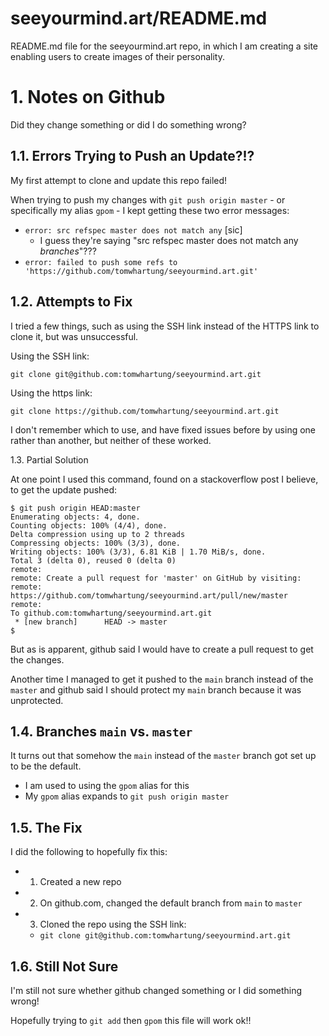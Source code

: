 
# seeyourmind.art/README.md

README.md file for the seeyourmind.art repo, in which I am creating a site enabling users to
create images of their personality.

# 1. Notes on Github

Did they change something or did I do something wrong?

## 1.1. Errors Trying to Push an Update?!?

My first attempt to clone and update this repo failed!

When trying to push my changes with `git push origin master` - or specifically my alias `gpom` -
I kept getting these two error messages:

- `error: src refspec master does not match any` [sic]
   - I guess they're saying "src refspec master does not match any *branches*"???
- `error: failed to push some refs to 'https://github.com/tomwhartung/seeyourmind.art.git'`

## 1.2. Attempts to Fix

I tried a few things, such as using the SSH link instead of the HTTPS link to clone it,
but was unsuccessful.

Using the SSH link:

```
git clone git@github.com:tomwhartung/seeyourmind.art.git
```

Using the https link:

```
git clone https://github.com/tomwhartung/seeyourmind.art.git
```

I don't remember which to use, and have fixed issues before by using one rather than another,
but neither of these worked.

1.3. Partial Solution

At one point I used this command, found on a stackoverflow post I believe, to get the update pushed:

```
$ git push origin HEAD:master
Enumerating objects: 4, done.
Counting objects: 100% (4/4), done.
Delta compression using up to 2 threads
Compressing objects: 100% (3/3), done.
Writing objects: 100% (3/3), 6.81 KiB | 1.70 MiB/s, done.
Total 3 (delta 0), reused 0 (delta 0)
remote:
remote: Create a pull request for 'master' on GitHub by visiting:
remote:      https://github.com/tomwhartung/seeyourmind.art/pull/new/master
remote:
To github.com:tomwhartung/seeyourmind.art.git
 * [new branch]      HEAD -> master
$
```

But as is apparent, github said I would have to create a pull request to get the changes.

Another time I managed to get it pushed to the `main` branch instead of the `master` and
github said I should protect my `main` branch because it was unprotected.

## 1.4. Branches `main` vs. `master`

It turns out that somehow the `main` instead of the `master` branch got set up to be the default.

- I am used to using the `gpom` alias for this
- My `gpom` alias expands to `git push origin master`

## 1.5. The Fix

I did the following to hopefully fix this:

- 1. Created a new repo
- 2. On github.com, changed the default branch from `main` to `master`
- 3. Cloned the repo using the SSH link:
  - `git clone git@github.com:tomwhartung/seeyourmind.art.git`

## 1.6. Still Not Sure

I'm still not sure whether github changed something or I did something wrong!

Hopefully trying to `git add` then `gpom` this file will work ok!!

